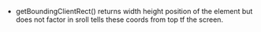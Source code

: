- getBoundingClientRect() returns width height position of the element but does not factor in sroll tells these coords from top tf the screen.